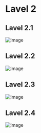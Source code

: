 # Lavel 2
## Lavel 2.1
![image](https://github.com/65030121natthamon/COM-LAB-I-LabSheet-Week-11/assets/144195611/a0eff8ff-1731-43ea-9f18-a28427b05295)
## Lavel 2.2
![image](https://github.com/65030121natthamon/COM-LAB-I-LabSheet-Week-11/assets/144195611/e315ba35-a5bb-4a94-acae-e6f8171d660a)
## Lavel 2.3
![image](https://github.com/65030121natthamon/COM-LAB-I-LabSheet-Week-11/assets/144195611/fcfb0ccf-1b9a-4138-acb6-b60da0f224e6)
## Lavel 2.4
![image](https://github.com/65030121natthamon/COM-LAB-I-LabSheet-Week-11/assets/144195611/02a29755-795d-45ee-ac73-88173a6cf36d)
